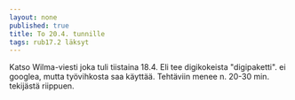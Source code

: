 ```yaml
---
layout: none
published: true
title: To 20.4. tunnille
tags: rub17.2 läksyt
---
```

Katso Wilma-viesti joka tuli tiistaina 18.4. Eli tee digikokeista "digipaketti". ei googlea, mutta työvihkosta saa käyttää. Tehtäviin menee n. 20-30 min. tekijästä riippuen.